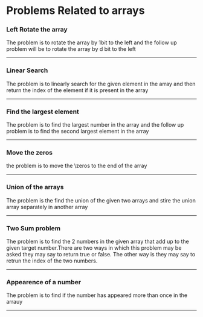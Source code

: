 <h1>Problems Related to arrays</h1>
<h3>Left Rotate the array</h3>
<p>The problem is to rotate the array by 1bit to the left and the follow up problem will be to rotate the array by d bit to the left</p>
<hr>
<h3>Linear Search</h3>
<p>The problem is to linearly search for the given element in the array and then return the index of the element if it is present in the array</p>
<hr>
<h3>Find the largest element</h3>
<p>The problem is to find the largest number in the array and the follow up problem is to find the second largest element in the array</p>
<hr>
<h3>Move the zeros </h3>
<p> the problem is to move the \zeros to the end of the array</p>
<hr>
<h3>Union of the arrays</h3>
<p>The problem is the find the union of the given two arrays and stire the union array separately in another array</p>
<hr>
<h3>Two Sum problem</h3>
<p>The problem is to find the 2 numbers in the given array that add up to the given target number.There are two ways in which this problem may be asked they may say to return true or false. The other way is they may say to retrun the index of the two numbers.</p>
<hr>
<h3>Appearence of a number</h3>
 <p>The problem is to find if the number has appeared more than once in the arrauy</p>
<hr>